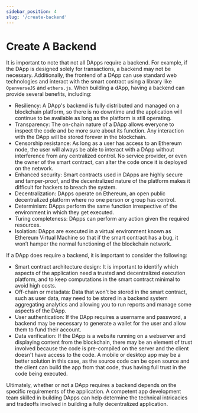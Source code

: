 ```yaml
---
sidebar_position: 4
slug: '/create-backend'
---
```


# Create A Backend

It is important to note that not all DApps require a backend. For example, if the DApp is designed solely for
transactions, a backend may not be necessary. Additionally, the frontend of a DApp can use standard web technologies
and interact with the smart contract using a library like `OpenverseJS` and `ethers.js`.
When building a dApp, having a backend can provide several benefits, including:

- Resiliency: A DApp's backend is fully distributed and managed on a blockchain platform, so there is no downtime and
the application will continue to be available as long as the platform is still operating.
- Transparency: The on-chain nature of a DApp allows everyone to inspect the code and be more sure about its function.
Any interaction with the DApp will be stored forever in the blockchain.
- Censorship resistance: As long as a user has access to an Ethereum node, the user will always be able to interact with
a DApp without interference from any centralized control. No service provider, or even the owner of the smart contract,
can alter the code once it is deployed on the network.
- Enhanced security: Smart contracts used in DApps are highly secure and tamper-proof, and the decentralized nature of
the platform makes it difficult for hackers to breach the system.
- Decentralization: DApps operate on Ethereum, an open public decentralized platform where no one person or group has control.
- Determinism: DApps perform the same function irrespective of the environment in which they get executed.
- Turing completeness: DApps can perform any action given the required resources.
- Isolation: DApps are executed in a virtual environment known as Ethereum Virtual Machine so that if the smart contract
has a bug, it won’t hamper the normal functioning of the blockchain network.

If a DApp does require a backend, it is important to consider the following:

- Smart contract architecture design: It is important to identify which aspects of the application need a trusted and
decentralized execution platform, and to keep computations in the smart contract minimal to avoid high costs.
- Off-chain or metadata: Data that won't be stored in the smart contract, such as user data, may need to be stored in a
backend system aggregating analytics and allowing you to run reports and manage some aspects of the DApp.
- User authentication: If the DApp requires a username and password, a backend may be necessary to generate a wallet for
the user and allow them to fund their account.
- Data verification: If the DApp is a website running on a webserver and displaying content from the blockchain, there
may be an element of trust involved because the code is pre-compiled on the server and the client doesn't have access
to the code. A mobile or desktop app may be a better solution in this case, as the source code can be open source
and the client can build the app from that code, thus having full trust in the code being executed.

Ultimately, whether or not a DApp requires a backend depends on the specific requirements of the application.  A
competent app development team skilled in building DApps can help determine the technical intricacies and tradeoffs
involved in building a fully decentralized application.
